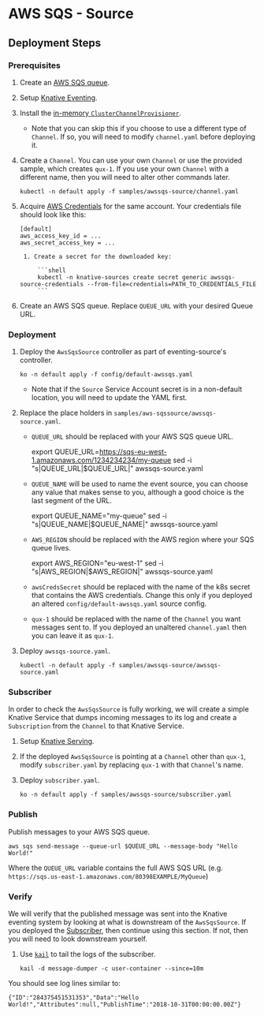 # AWS SQS - Source

## Deployment Steps

### Prerequisites

1. Create an [AWS SQS queue](https://aws.amazon.com/sqs/).

1. Setup [Knative Eventing](https://github.com/knative/docs/tree/master/eventing).
1. Install the [in-memory `ClusterChannelProvisioner`](https://github.com/knative/eventing/tree/master/config/provisioners/in-memory-channel).
    - Note that you can skip this if you choose to use a different type of `Channel`. If so, you will need to modify `channel.yaml` before deploying it.
1. Create a `Channel`. You can use your own `Channel` or use the provided sample, which creates `qux-1`. If you use your own `Channel` with a different name, then you will need to alter other commands later.

    ```shell
    kubectl -n default apply -f samples/awssqs-source/channel.yaml
    ```

1. Acquire [AWS
   Credentials](https://docs.aws.amazon.com/general/latest/gr/aws-security-credentials.html)
   for the same account.  Your credentials file should look like this:

       [default]
       aws_access_key_id = ...
       aws_secret_access_key = ...

        1. Create a secret for the downloaded key:

            ```shell
            kubectl -n knative-sources create secret generic awssqs-source-credentials --from-file=credentials=PATH_TO_CREDENTIALS_FILE
            ```

1. Create an AWS SQS queue. Replace `QUEUE_URL` with your desired Queue URL.

### Deployment

1. Deploy the `AwsSqsSource` controller as part of eventing-source's controller.

    ```shell
    ko -n default apply -f config/default-awssqs.yaml
    ```

    - Note that if the `Source` Service Account secret is in a non-default location, you will need to update the YAML first.

1. Replace the place holders in `samples/aws-sqssource/awssqs-source.yaml`.
    - `QUEUE_URL` should be replaced with your AWS SQS queue URL.

      export QUEUE_URL=https://sqs-eu-west-1.amazonaws.com/1234234234/my-queue
      sed -i "s|QUEUE_URL|$QUEUE_URL|" awssqs-source.yaml

    - `QUEUE_NAME` will be used to name the event source, you can choose
      any value that makes sense to you, although a good choice is the
      last segment of the URL.

      export QUEUE_NAME="my-queue"
      sed -i "s|QUEUE_NAME|$QUEUE_NAME|" awssqs-source.yaml

    - `AWS_REGION` should be replaced with the AWS region where your SQS
      queue lives.

      export AWS_REGION="eu-west-1"
      sed -i "s|AWS_REGION|$AWS_REGION|" awssqs-source.yaml

    - `awsCredsSecret` should be replaced with the name of the k8s
      secret that contains the AWS credentials.  Change this only if you
      deployed an altered `config/default-awssqs.yaml` source config.

    - `qux-1` should be replaced with the name of the `Channel` you want
      messages sent to. If you deployed an unaltered `channel.yaml`
      then you can leave it as `qux-1`.

1. Deploy `awssqs-source.yaml`.

    ```shell
    kubectl -n default apply -f samples/awssqs-source/awssqs-source.yaml
    ```

### Subscriber

In order to check the `AwsSqsSource` is fully working, we will create a simple Knative Service that dumps incoming messages to its log and create a `Subscription` from the `Channel` to that Knative Service.

1. Setup [Knative Serving](https://github.com/knative/docs/tree/master/serving).
1. If the deployed `AwsSqsSource` is pointing at a `Channel` other than `qux-1`, modify `subscriber.yaml` by replacing `qux-1` with that `Channel`'s name.
1. Deploy `subscriber.yaml`.

    ```shell
    ko -n default apply -f samples/awssqs-source/subscriber.yaml
    ```

### Publish

Publish messages to your AWS SQS queue.

```shell
aws sqs send-message --queue-url $QUEUE_URL --message-body "Hello World!"
```

Where the `QUEUE_URL` variable contains the full AWS SQS URL (e.g.
`https://sqs.us-east-1.amazonaws.com/80398EXAMPLE/MyQueue`)

### Verify

We will verify that the published message was sent into the Knative eventing system by looking at what is downstream of the `AwsSqsSource`. If you deployed the [Subscriber](#subscriber), then continue using this section. If not, then you will need to look downstream yourself.

1. Use [`kail`](https://github.com/boz/kail) to tail the logs of the subscriber.

    ```shell
    kail -d message-dumper -c user-container --since=10m
    ```

You should see log lines similar to:

```
{"ID":"284375451531353","Data":"Hello World!","Attributes":null,"PublishTime":"2018-10-31T00:00:00.00Z"}

```
